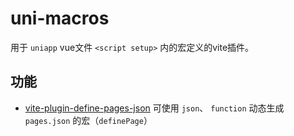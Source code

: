 # uni-macros

用于 `uniapp` vue文件 `<script setup>` 内的宏定义的vite插件。

## 功能

- [vite-plugin-define-pages-json](./packages/define-pages-json/README.md) 可使用 `json`、 `function` 动态生成 `pages.json` 的宏（`definePage`）
